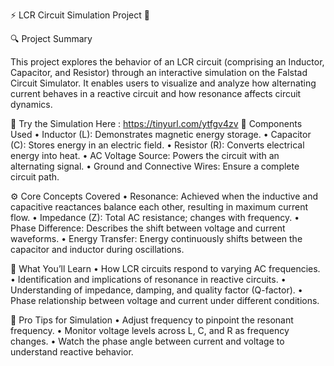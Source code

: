 ⚡ LCR Circuit Simulation Project 🔄

🔍 Project Summary

This project explores the behavior of an LCR circuit (comprising an Inductor, Capacitor, and Resistor) through an interactive simulation on the Falstad Circuit Simulator. It enables users to visualize and analyze how alternating current behaves in a reactive circuit and how resonance affects circuit dynamics.

🔗 Try the Simulation Here : https://tinyurl.com/ytfgv4zv
🧪 Components Used
	•	Inductor (L): Demonstrates magnetic energy storage.
	•	Capacitor (C): Stores energy in an electric field.
	•	Resistor (R): Converts electrical energy into heat.
	•	AC Voltage Source: Powers the circuit with an alternating signal.
	•	Ground and Connective Wires: Ensure a complete circuit path.

⚙ Core Concepts Covered
	•	Resonance: Achieved when the inductive and capacitive reactances balance each other, resulting in maximum current flow.
	•	Impedance (Z): Total AC resistance; changes with frequency.
	•	Phase Difference: Describes the shift between voltage and current waveforms.
	•	Energy Transfer: Energy continuously shifts between the capacitor and inductor during oscillations.

🎯 What You’ll Learn
	•	How LCR circuits respond to varying AC frequencies.
	•	Identification and implications of resonance in reactive circuits.
	•	Understanding of impedance, damping, and quality factor (Q-factor).
	•	Phase relationship between voltage and current under different conditions.

📌 Pro Tips for Simulation
	•	Adjust frequency to pinpoint the resonant frequency.
	•	Monitor voltage levels across L, C, and R as frequency changes.
	•	Watch the phase angle between current and voltage to understand reactive behavior.